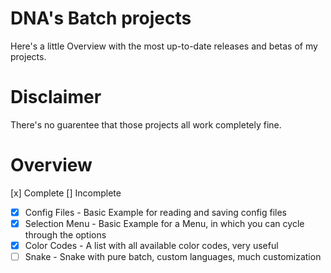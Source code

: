 # DNA's Batch projects
Here's a little Overview with the most up-to-date releases and betas of my projects.

# Disclaimer
There's no guarentee that those projects all work completely fine.

# Overview
[x] Complete [] Incomplete

- [x] Config Files - Basic Example for reading and saving config files
- [x] Selection Menu - Basic Example for a Menu, in which you can cycle through the options
- [x] Color Codes - A list with all available color codes, very useful
- [ ] Snake - Snake with pure batch, custom languages, much customization
